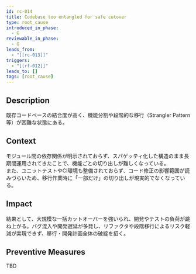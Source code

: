 ```yaml
---
id: rc-014
title: Codebase too entangled for safe cutover
type: root_cause
introduced_in_phase:
  - G
reviewable_in_phase:
  - G
leads_from:
  - "[[rc-013]]"
triggers:
  - "[[rf-012]]"
leads_to: []
tags: [root_cause]
---
```


## Description
既存コードベースの結合度が高く、機能分割や段階的な移行（Strangler Pattern 等）が困難な状態にある。

## Context
モジュール間の依存関係が明示されておらず、スパゲッティ化した構造のまま長期間運用されてきたことで、機能ごとの切り出しが難しくなっている。  
また、ユニットテストやCI環境も整備されておらず、コード修正の影響範囲が読みづらいため、移行作業時に「一部だけ」の切り出しが現実的でなくなっている。

## Impact
結果として、大規模な一括カットオーバーを強いられ、開発やテストの負荷が跳ね上がる。バグ混入や開発遅延が多発し、リファクタや段階移行によるリスク軽減が実現できず、移行・開発計画全体の破綻を招く。

## Preventive Measures
TBD